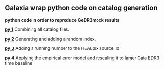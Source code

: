 ## Galaxia wrap python code on catalog generation

**python code in order to reproduce GeDR3mock results**

**[py 1](https://github.com/jan-rybizki/Galaxia_wrap/blob/master/notebook/notebook_sweep/%5B1%5Dsweep.py)** Combining all catalog files.

**[py 2](https://github.com/jan-rybizki/Galaxia_wrap/blob/master/notebook/notebook_sweep/%5B2%5Drandom_index.py)** Generating and adding a random index.

**[py 3](https://github.com/jan-rybizki/Galaxia_wrap/blob/master/notebook/notebook_sweep/%5B3%5Dhealpix_count.py)** Adding a running number to the HEALpix source_id

**[py 4](https://github.com/jan-rybizki/Galaxia_wrap/blob/master/notebook/notebook_sweep/%5B4%5Derror_model.py)** Applying the empirical error model and rescaling it to larger Gaia EDR3 time baseline.
